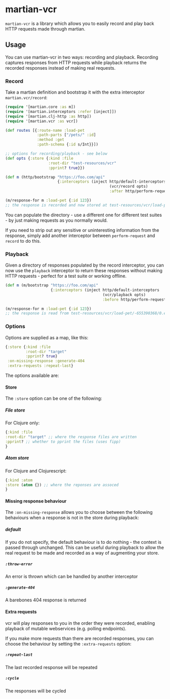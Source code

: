 # martian-vcr
`martian-vcr` is a library which allows you to easily record and play back HTTP requests made through martian.

## Usage

You can use martian-vcr in two ways: recording and playback.
Recording captures responses from HTTP requests while playback returns the recorded responses instead of making real requests.

### Record

Take a martian definition and bootstrap it with the extra interceptor `martian.vcr/record`:

```clj
(require '[martian.core :as m])
(require '[martian.interceptors :refer [inject]])
(require '[martian.clj-http :as http])
(require '[martian.vcr :as vcr])

(def routes [{:route-name :load-pet
              :path-parts ["/pets/" :id]
              :method :get
              :path-schema {:id s/Int}}])

;; options for recording/playback - see below
(def opts {:store {:kind :file
                   :root-dir "test-resources/vcr"
                   :pprint? true}})

(def m (http/bootstrap "https://foo.com/api"
                       {:interceptors (inject http/default-interceptors
                                              (vcr/record opts)
                                              :after http/perform-request)}))

(m/response-for m :load-pet {:id 123})
;; the response is recorded and now stored at test-resources/vcr/load-pet/-655390368/0.edn
```

You can populate the directory - use a different one for different test suites - by just making requests as you normally would.

If you need to strip out any sensitive or uninteresting information from the response, simply add another interceptor between `perform-request` and `record` to do this.

### Playback

Given a directory of responses populated by the record interceptor, you can now use the `playback` interceptor to return these responses without making HTTP requests - perfect for a test suite
or working offline.

```clj
(def m (m/bootstrap "https://foo.com/api"
                    {:interceptors (inject http/default-interceptors
                                           (vcr/playback opts)
                                           :before http/perform-request)}))

(m/response-for m :load-pet {:id 123})
;; the response is read from test-resources/vcr/load-pet/-655390368/0.edn and returned
```

### Options

Options are supplied as a map, like this:

```clj
{:store {:kind :file
         :root-dir "target"
         :pprint? true}
 :on-missing-response :generate-404
 :extra-requests :repeat-last}
 ```

The options available are:

#### Store

The `:store` option can be one of the following:

##### File store

For Clojure only:

 ```clj
{:kind :file
 :root-dir "target" ;; where the response files are written
 :pprint? ;; whether to pprint the files (uses fipp)
}
 ```

 ##### Atom store

 For Clojure and Clojurescript:

 ```clj
{:kind :atom
 :store (atom {}) ;; where the reponses are assoced
}
```

#### Missing response behaviour

The `:on-missing-response` allows you to choose between the following behaviours when a response is not in the store during playback:

##### default
If you do not specify, the default behaviour is to do nothing - the context is passed through unchanged.
This can be useful during playback to allow the real request to be made and recorded as a way of augmenting your store.

##### `:throw-error`
An error is thrown which can be handled by another interceptor

##### `:generate-404`
A barebones 404 response is returned

#### Extra requests

vcr will play responses to you in the order they were recorded, enabling playback of mutable webservices (e.g. polling endpoints).

If you make more requests than there are recorded responses, you can choose the behaviour by setting the `:extra-requests` option:

##### `:repeat-last`
The last recorded response will be repeated

##### `:cycle`
The responses will be cycled
